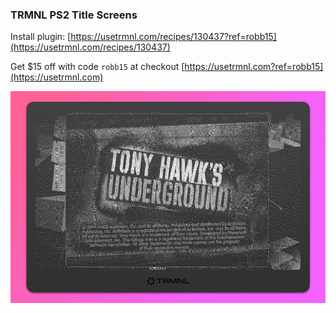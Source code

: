 ### TRMNL PS2 Title Screens

Install plugin: [https://usetrmnl.com/recipes/130437?ref=robb15](https://usetrmnl.com/recipes/130437)

Get $15 off with code `robb15` at checkout [https://usetrmnl.com?ref=robb15](https://usetrmnl.com)

![](screenshot.jpg)